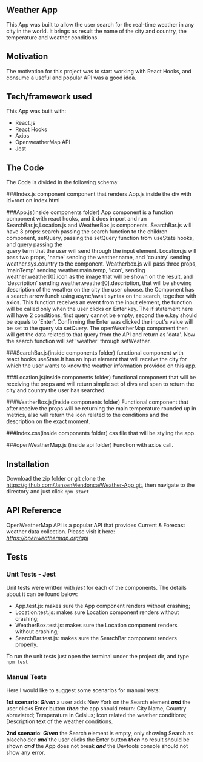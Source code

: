 
## Weather App

This App was built to allow the user search for the real-time weather in any city in the world. It brings as result the 
name of the city and country, the temperature and weather conditions.

## Motivation

The motivation for this project was to start working with React Hooks, and consume a useful and popular API was a good idea.

## Tech/framework used

This App was built with:
- React.js
- React Hooks
- Axios
- OpenweatherMap API
- Jest

## The Code

The Code is divided in the following schema:

###Index.js component
component that renders App.js inside the div with id=root on index.html

###App.js(inside components folder)
App component is a function component with react hooks, and it does import and run 
SearchBar.js,Location.js and WeatherBox.js components.
SearchBar.js will have 3 props: search passing the search function to the children component,
setQuery, passing the setQuery function from useState hooks, and query passing the		
query term that the user will send through the input element.
Location.js will pass two props, 'name' sending the weather.name, 
and 'country' sending weather.sys.country to the component.
Weatherbox.js will pass three props, 'mainTemp' sending weather.main.temp,
'icon', sending weather.weather[0].icon as the image that will be shown on the
result, and 'description' sending weather.weather[0].description, that will	
be showing description of the weather on the city the user choose.
the Component has a search arrow funch using async/await 
syntax on the search, together with axios. This function
receives an event from the input element, the function 
will be called only when the user clicks on  Enter key.
The if statement here will have 2 conditions, first query cannot be empty,
second the e.key should be equals to 'Enter'.
Confirming the Enter was clicked the input's value will be 
set to the query via setQuery. The openWeatherMap component
then will get the data related to that query from the API and
return as 'data'.
Now the search function will set 'weather' through setWeather.

###SearchBar.js(inside components folder)
functional component with react hooks useState.It has an input element that will receive the city
for which the user wants to know the weather information provided on this app.

###Location.js(inside components folder)
functional component that will be receiving the props and will return simple set of divs and
span to return the city and country the user has searched.

###WeatherBox.js(inside components folder)
Functional component that after receive the props will be returning the 
main temperature rounded up in metrics, also will return the icon related to the conditions
and the description on the exact moment.

###Index.css(inside components folder)
css file that will be styling the app.

###openWeatherMap.js (inside api folder)
Function with axios call.


## Installation

Download the zip folder or git clone the https://github.com/JansenMendonca/Weather-App.git, 
then navigate to the directory and just click `npm start`

## API Reference

OpenWeatherMap API is a popular API that provides Current & Forecast weather data collection. Please visit it here: *https://openweathermap.org/api* 

## Tests

### Unit Tests - Jest
Unit tests were written with *jest* for each of the components. The details about it can be found below:
- App.test.js: makes sure the App component renders without crashing;
- Location.test.js: makes sure Location component renders without crashing;
- WeatherBox.test.js: makes sure the Location component renders without crashing;
- SearchBar.test.js: makes sure the SearchBar component renders properly.

To run the unit tests just open the terminal under the project dir, and type `npm test` 

### Manual Tests
Here I would like to suggest some scenarios for manual tests:

**1st scenario**:
***Given***  a user adds New York on the Search element
***and*** the user clicks Enter button
***then*** the app should return:
City Name, Country abreviated;
Temperature in Celsius;
Icon related the weather conditions;
Description text of the weather conditions.

**2nd scenario**:
***Given*** the Search element is empty, only showing Search as placeholder
***and*** the user clicks the Enter button
***then*** no result should be shown ***and*** the App does not break ***and*** the Devtools console should not show any error.











